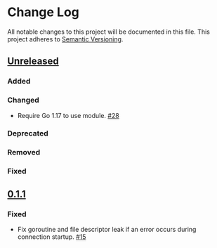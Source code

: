 # Change Log
All notable changes to this project will be documented in this file.
This project adheres to [Semantic Versioning](http://semver.org/).

## [Unreleased]

### Added

### Changed

- Require Go 1.17 to use module. [#28](https://github.com/elastic/go-lumber/pull/28)

### Deprecated

### Removed

### Fixed

## [0.1.1]

### Fixed

- Fix goroutine and file descriptor leak if an error occurs during connection startup. [#15](https://github.com/elastic/go-lumber/pull/15)

[Unreleased]: https://github.com/elastic/go-lumber/compare/v0.1.1...HEAD
[0.1.1]: https://github.com/elastic/go-concert/compare/v0.1.0...v0.1.1
